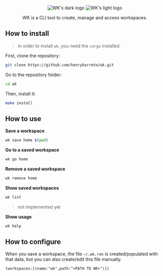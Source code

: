 <p align="center">
    <img src="https://user-images.githubusercontent.com/23109089/171970710-a72e7506-9e55-4f1c-8089-bd331cd68aa4.png#gh-dark-mode-only" alt="WK's dark logo" />
    <img src="https://user-images.githubusercontent.com/23109089/171970769-e07ffa29-5a19-4893-9610-8c1a08e8972e.png#gh-light-mode-only" alt="WK's light logo" />
</p>


<p align="center">
WK is a CLI tool to create, manage and access workspaces.
</p>

## How to install
> In order to install `wk`, you need the `cargo` installed.

First, clone the repository:

```sh
git clone https://github.com/henrybarreto/wk.git
```

Go to the repository folder:

```sh
cd wk
```

Then, install it:
    
```sh
make install
```

## How to use

**Save a workspace**

```sh
wk save home $(pwd)
```

**Go to a saved workspace**

```sh
wk go home
```

**Remove a saved workspace**

```sh
wk remove home
```

**Show saved workspaces**
```sh
wk list
```
> not implemented yet

**Show usage**
```sh
wk help
```

## How to configure
When you save a workspace, the file `~/.wk.ron` is created/populated with that data, but you can also create/edit this file manually.

```ron
(workspaces:[(name:"wk",path:"<PATH TO WK>")])
```
